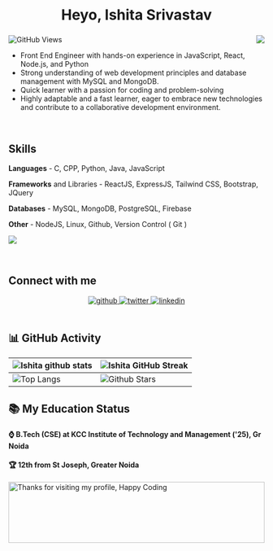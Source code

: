<h1 align="center"> Heyo, Ishita Srivastav</h1>
<h3 align="center"></h3>

![GitHub Views](https://komarev.com/ghpvc/?username=Ishu-sri-001&color=0e75b6)
<img align="right" src="https://c.tenor.com/C13jJDKZYcIAAAAC/tenor.gif" style="z-index: 1; position: relative;">
<ul>
   <li>Front End Engineer with hands-on experience in JavaScript, React, Node.js, and Python</li>
    <li>Strong understanding of web development principles and database management with MySQL and MongoDB.</li>
    <li>Quick learner with a passion for coding and problem-solving</li>
    <li>Highly adaptable and a fast learner, eager to embrace new technologies and contribute to a collaborative development environment.</li>
</ul>

<br>

## Skills
<p><b>Languages</b> - C, CPP, Python, Java, JavaScript</p>
<p><b>Frameworks</b> and Libraries - ReactJS, ExpressJS, Tailwind CSS, Bootstrap, JQuery</p>
<p><b>Databases</b> - MySQL, MongoDB, PostgreSQL, Firebase</p>
<p><b>Other</b> -  NodeJS, Linux, Github, Version Control ( Git )</p>


<p align="left">
  <a href="https://skillicons.dev">
    <img src="https://skillicons.dev/icons?i=html,css,js,py,bootstrap" />
  </a>
</p>

<br>




## Connect with me  
<div align="center">
<a href="https://github.com/Ishu-sri-001" target="_blank">
<img src=https://img.shields.io/badge/github-%2324292e.svg?&style=for-the-badge&logo=github&logoColor=white alt=github style="margin-bottom: 5px;" />
</a>
<a href="https://twitter.com/Ishitaa_x" target="_blank">
<img src=https://img.shields.io/badge/twitter-%2300acee.svg?&style=for-the-badge&logo=twitter&logoColor=white alt=twitter style="margin-bottom: 5px;" />
</a>
<!-- <a href="https://stackoverflow.com/users/https://stackoverflow.com/users/17930806/mr-aman-yadav" target="_blank">
<img src=https://img.shields.io/badge/stackoverflow-%23F28032.svg?&style=for-the-badge&logo=stackoverflow&logoColor=white alt=stackoverflow style="margin-bottom: 5px;" />
</a> -->
<a href="https://www.linkedin.com/in/ishita-srivastav-342063235/" target="_blank">
<img src=https://img.shields.io/badge/linkedin-%231E77B5.svg?&style=for-the-badge&logo=linkedin&logoColor=white alt=linkedin style="margin-bottom: 5px;" />
</a>
</div>  

<br>
     

## 📊 GitHub Activity
| ![Ishita github stats](https://github-readme-stats.vercel.app/api?username=Ishu-sri-001&show_icons=true&theme=highcontrast) | ![Ishita GitHub Streak](https://github-readme-streak-stats.herokuapp.com/?user=Ishu-sri-001&theme=highcontrast)                                                                                                           |
| --------------------------------------------------------------------------------------------------------------------------------- | ----------------------------------------------------------------------------------------------------------------------------------------------------------------------------------------------------------------- |
| ![Top Langs](https://github-readme-stats.vercel.app/api/top-langs/?username=Ishu-sri-001&langs_count=8&theme=highcontrast&layout=compact) | ![Github Stars](https://github-readme-stats.vercel.app/api?username=Ishu-sri-001&show_icons=true&locale=en&count_private=true&hide_rank=true&custom_title=My%20GitHub%20Stats&disable_animations=true&theme=highcontrast) |


## 📚 My Education Status


<h4>⌚ B.Tech (CSE) at KCC Institute of Technology and Management ('25), Gr Noida </h4>
<h4>🏆 12th from St Joseph, Greater Noida </h4>


<img height="120" alt="Thanks for visiting my profile, Happy Coding" width="100%" src="https://github.com/dibyendu415/dibyendu415/blob/master/marquee.svg" />


